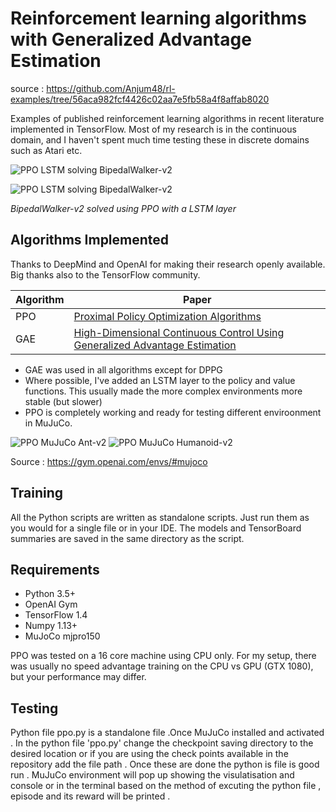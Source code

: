 # Reinforcement learning algorithms with Generalized Advantage Estimation
source : https://github.com/Anjum48/rl-examples/tree/56aca982fcf4426c02aa7e5fb58a4f8affab8020

Examples of published reinforcement learning algorithms in recent
literature implemented in TensorFlow.
Most of my research is in the continuous domain, and I haven't spent much
time testing these in discrete domains such as Atari etc.

![PPO LSTM solving BipedalWalker-v2](https://github.com/anonymous73/GAE/blob/master/ppo/BipedalWalker_PPO-LSTM.gif)

![PPO LSTM solving BipedalWalker-v2](https://github.com/anonymous73/GAE/blob/master/ppo/BipedalWalker_PPO-LSTM.png)

*BipedalWalker-v2 solved using PPO with a LSTM layer*

## Algorithms Implemented
Thanks to DeepMind and OpenAI for making their research openly available.
Big thanks also to the TensorFlow community.

| Algorithm | Paper                                                   | 
| --------- | ------------------------------------------------------- |
| PPO       | [Proximal Policy Optimization Algorithms](https://arxiv.org/abs/1707.06347)                 |
| GAE       | [High-Dimensional Continuous Control Using Generalized Advantage Estimation](https://arxiv.org/abs/1506.02438) |


- GAE was used in all algorithms except for DPPG
- Where possible, I've added an LSTM layer to the policy and value functions.
This usually made the more complex environments more stable (but slower)
- PPO is completely working and ready for testing different enviroonment in MuJuCo.

![PPO MuJuCo Ant-v2](https://github.com/anonymous73/GAE/blob/master/ppo/MuJuCoANT.gif)
![PPO MuJuCo Humanoid-v2](https://github.com/anonymous73/GAE/blob/master/ppo/MuJuCoHumanoid.gif)

Source : https://gym.openai.com/envs/#mujoco 


## Training
All the Python scripts are written as standalone scripts. Just run them
as you would for a single file or in your IDE. The models
and TensorBoard summaries are saved in the same directory as the script.


## Requirements
- Python 3.5+
- OpenAI Gym
- TensorFlow 1.4
- Numpy 1.13+
- MuJoCo mjpro150

PPO was tested on a 16 core machine using CPU only.
For my setup, there was usually no speed advantage training on the 
CPU vs GPU (GTX 1080), but your performance may differ.

## Testing
Python file ppo.py is a standalone file .Once MuJuCo installed and activated . 
In the python file 'ppo.py' change the checkpoint saving directory to the desired 
location or if you are using the check points available in the repository add 
the file path . 
Once these are done the python is file is good run . MuJuCo environment will pop up showing the 
visulatisation and console or in the terminal based on the method of excuting the python file , 
episode and its reward will be printed .

